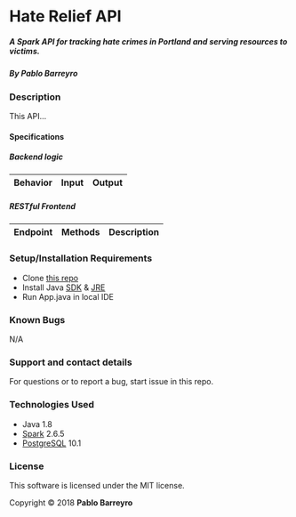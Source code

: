 # Hate Relief API

##### A Spark API for tracking hate crimes in Portland and serving resources to victims.

##### By _**Pablo Barreyro**_

### Description

This API...
#### Specifications

##### Backend logic
| Behavior | Input | Output |
| --- | --- | --- |



##### RESTful Frontend
| Endpoint | Methods | Description |
| --- | --- | --- |



### Setup/Installation Requirements

* Clone [this repo](https://github.com/Pabarreyro/hack-planner)
* Install Java [SDK](http://www.oracle.com/technetwork/java/javase/downloads/jdk8-downloads-2133151.html) & [JRE](http://www.java.com/en/)
* Run App.java in local IDE

### Known Bugs

N/A

### Support and contact details

For questions or to report a bug, start issue in this repo.

### Technologies Used

* Java 1.8
* [Spark](http://sparkjava.com/) 2.6.5
* [PostgreSQL]() 10.1


### License

This software is licensed under the MIT license.

Copyright © 2018 **Pablo Barreyro**